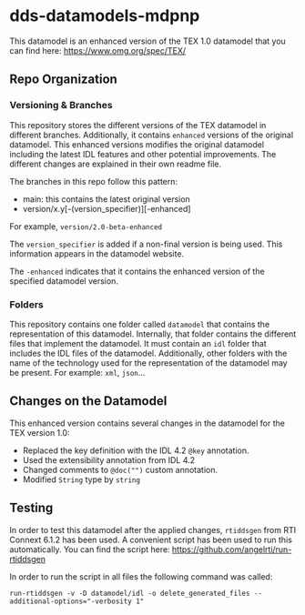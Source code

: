 # dds-datamodels-mdpnp


This datamodel is an enhanced version of the TEX 1.0 datamodel that you can
find here: https://www.omg.org/spec/TEX/


## Repo Organization

### Versioning & Branches

This repository stores the different versions of the TEX datamodel in
different branches. Additionally, it contains `enhanced` versions of the
original datamodel. This enhanced versions modifies the original datamodel
including the latest IDL features and other potential improvements. The
different changes are explained in their own readme file.

The branches in this repo follow this pattern:

 - main: this contains the latest original version
 - version/x.y\[-(version_specifier)\]\[-enhanced\]

For example, `version/2.0-beta-enhanced`

The `version_specifier` is added if a non-final version is being used. This
information appears in the datamodel website.

The `-enhanced` indicates that it contains the enhanced version of the specified
datamodel version.

### Folders

This repository contains one folder called `datamodel` that contains the
representation of this datamodel. Internally, that folder contains the different
files that implement the datamodel. It must contain an `idl` folder that
includes the IDL files of the datamodel. Additionally, other folders with the
name of the technology used for the representation of the datamodel may be
present. For example: `xml`, `json`...

## Changes on the Datamodel

This enhanced version contains several changes in the datamodel for the TEX version 1.0:

 - Replaced the key definition with the IDL 4.2 `@key` annotation.
 - Used the extensibility annotation from IDL 4.2
 - Changed comments to `@doc("")` custom annotation.
 - Modified `String` type by `string`

## Testing

In order to test this datamodel after the applied changes, `rtiddsgen` from
RTI Connext 6.1.2 has been used. A convenient script has been used to run this
automatically. You can find the script here: https://github.com/angelrti/run-rtiddsgen

In order to run the script in all files the following command was called:
```
run-rtiddsgen -v -D datamodel/idl -o delete_generated_files --additional-options="-verbosity 1"
```

